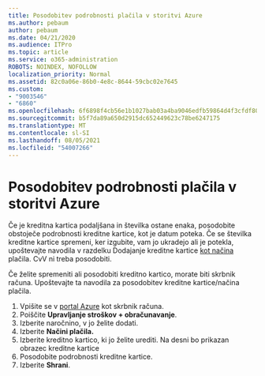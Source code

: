 ```yaml
---
title: Posodobitev podrobnosti plačila v storitvi Azure
ms.author: pebaum
author: pebaum
ms.date: 04/21/2020
ms.audience: ITPro
ms.topic: article
ms.service: o365-administration
ROBOTS: NOINDEX, NOFOLLOW
localization_priority: Normal
ms.assetid: 82c0a06e-86b0-4e8c-8644-59cbc02e7645
ms.custom:
- "9003546"
- "6860"
ms.openlocfilehash: 6f6898f4cb56e1b1027bab03a4ba9046edfb59864d4f3cfdf8057a18d737f6e9
ms.sourcegitcommit: b5f7da89a650d2915dc652449623c78be6247175
ms.translationtype: MT
ms.contentlocale: sl-SI
ms.lasthandoff: 08/05/2021
ms.locfileid: "54007266"
---
```

# <a name="update-payment-details-in-azure"></a>Posodobitev podrobnosti plačila v storitvi Azure

Če je kreditna kartica podaljšana in številka ostane enaka, posodobite obstoječe podrobnosti kreditne kartice, kot je datum poteka. Če se številka kreditne kartice spremeni, ker izgubite, vam jo ukradejo ali je potekla, upoštevajte navodila v razdelku Dodajanje kreditne kartice [kot načina](https://docs.microsoft.com/azure/cost-management-billing/manage/change-credit-card?WT.mc_id=Portal-Microsoft_Azure_Support#addcard) plačila. CvV ni treba posodobiti.

Če želite spremeniti ali posodobiti kreditno kartico, morate biti skrbnik računa. Upoštevajte ta navodila za posodobitev kreditne kartice/načina plačila.

1. Vpišite se v [portal Azure](https://portal.azure.com/) kot skrbnik računa.
2. Poiščite **Upravljanje stroškov + obračunavanje**.
3. Izberite naročnino, v jo želite dodati.
4. Izberite **Načini plačila.**
5. Izberite kreditno kartico, ki jo želite urediti. Na desni bo prikazan obrazec kreditne kartice
6. Posodobite podrobnosti kreditne kartice.
7. Izberite **Shrani**.
